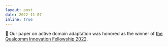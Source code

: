 ```yaml
---
layout: post
date: 2022-11-07
inline: true
---
```


🎉 Our paper on active domain adaptation was honored as the winner of [the Qualcomm Innovation Fellowship 2022](https://www.qualcomm.com/research/university-relations/innovation-fellowship/2022-south-korea).
